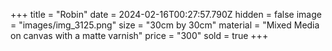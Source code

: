 +++
title = "Robin"
date = 2024-02-16T00:27:57.790Z
hidden = false
image = "images/img_3125.png"
size = "30cm by 30cm"
material = "Mixed Media on canvas with a matte varnish"
price = "300"
sold = true
+++

